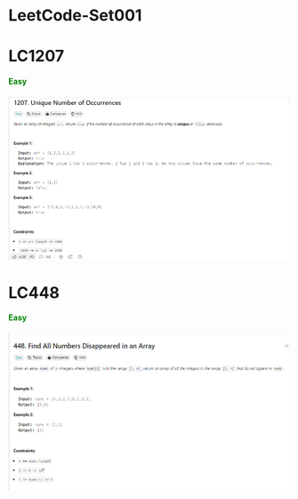 # LeetCode-Set001

<h1>LC1207</h1>
<h4 style="color: green;">Easy</h4>
<!-- ![LC1207](./images/LC1207.png) -->
<img src="./images/LC1207.png" alt="LC1207 Image">

<h1>LC448</h1>
<h4 style="color: green;">Easy</h4>
<img src="./images/LC448.png" alt="LC448 Image">